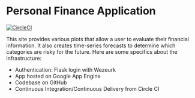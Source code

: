 # Personal Finance Application

[![CircleCI](https://circleci.com/gh/sak2129/personal_finance.svg?style=svg&circle)](https://circleci.com/gh/sak2129/personal_finance)

This site provides various plots that allow a user to evaluate their financial information. It also creates time-series forecasts to determine which categories are risky for the future. Here are some specifics about the infrastructure: 

- Authentication: Flask login with Wezeurk
- App hosted on Google App Engine
- Codebase on GitHub
- Continuous Integration/Continuous Delivery from Circle CI
